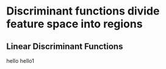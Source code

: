 # Discriminant functions divide feature space into regions

## Linear Discriminant Functions

hello
hello1